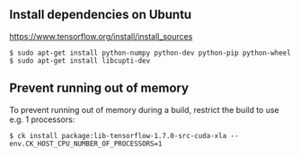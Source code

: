 ## Install dependencies on Ubuntu

https://www.tensorflow.org/install/install_sources

```
$ sudo apt-get install python-numpy python-dev python-pip python-wheel
$ sudo apt-get install libcupti-dev
```

## Prevent running out of memory

To prevent running out of memory during a build, restrict the build to use
e.g. 1 processors:

```
$ ck install package:lib-tensorflow-1.7.0-src-cuda-xla --env.CK_HOST_CPU_NUMBER_OF_PROCESSORS=1
```
